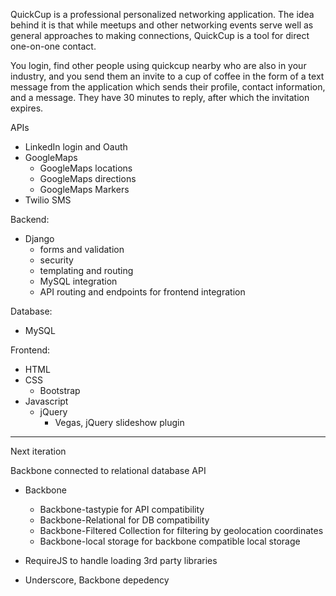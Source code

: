 QuickCup is a professional personalized networking application. The idea behind it is that while meetups and other networking events serve well as general approaches to making connections, QuickCup is a tool for direct one-on-one contact.

You login, find other people using quickcup nearby who are also in your industry, and you send them an invite to a cup of coffee in the form of a text message from the application which sends their profile, contact information, and a message.
They have 30 minutes to reply, after which the invitation expires. 

APIs
- LinkedIn login and Oauth
- GoogleMaps
  - GoogleMaps locations
  - GoogleMaps directions
  - GoogleMaps Markers
- Twilio SMS

Backend:
- Django
  - forms and validation
  - security
  - templating and routing
  - MySQL integration
  - API routing and endpoints for frontend integration

Database:
- MySQL

Frontend:
- HTML
- CSS
  - Bootstrap
- Javascript
  - jQuery
    - Vegas, jQuery slideshow plugin

-----------------
Next iteration

Backbone connected to relational database API
- Backbone
  - Backbone-tastypie for API compatibility
  - Backbone-Relational for DB compatibility
  - Backbone-Filtered Collection for filtering by geolocation coordinates
  - Backbone-local storage for backbone compatible local storage

- RequireJS to handle loading 3rd party libraries

- Underscore, Backbone depedency
